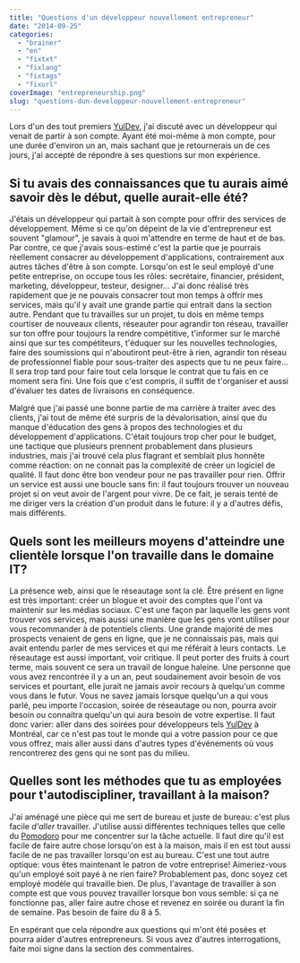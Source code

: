 ```yaml
---
title: "Questions d'un développeur nouvellement entrepreneur"
date: "2014-09-25"
categories: 
  - "brainer"
  - "en"
  - "fixtxt"
  - "fixlang"
  - "fixtags"
  - "fixurl"
coverImage: "entrepreneurship.png"
slug: "questions-dun-developpeur-nouvellement-entrepreneur"
---
```


Lors d'un des tout premiers [YulDev](https://www.meetup.com/YulDev/ "Site Web du YulDev"), j'ai discuté avec un développeur qui venait de partir à son compte. Ayant été moi-même à mon compte, pour une durée d'environ un an, mais sachant que je retournerais un de ces jours, j'ai accepté de répondre à ses questions sur mon expérience.

## Si tu avais des connaissances que tu aurais aimé savoir dès le début, quelle aurait-elle été?

J'étais un développeur qui partait à son compte pour offrir des services de développement. Même si ce qu'on dépeint de la vie d'entrepreneur est souvent "glamour", je savais à quoi m'attendre en terme de haut et de bas. Par contre, ce que j'avais sous-estimé c'est la partie que je pourrais réellement consacrer au développement d'applications, contrairement aux autres tâches d'être à son compte. Lorsqu'on est le seul employé d'une petite entreprise, on occupe tous les rôles: secrétaire, financier, président, marketing, développeur, testeur, designer... J'ai donc réalisé très rapidement que je ne pouvais consacrer tout mon temps à offrir mes services, mais qu'il y avait une grande partie qui entrait dans la section autre. Pendant que tu travailles sur un projet, tu dois en même temps courtiser de nouveaux clients, réseauter pour agrandir ton réseau, travailler sur ton offre pour toujours la rendre compétitive, t'informer sur le marché ainsi que sur tes compétiteurs, t'éduquer sur les nouvelles technologies, faire des soumissions qui n'aboutiront peut-être à rien, agrandir ton réseau de professionnel fiable pour sous-traiter des aspects que tu ne peux faire... Il sera trop tard pour faire tout cela lorsque le contrat que tu fais en ce moment sera fini. Une fois que c'est compris, il suffit de t'organiser et aussi d'évaluer tes dates de livraisons en conséquence.

Malgré que j'ai passé une bonne partie de ma carrière à traiter avec des clients, j'ai tout de même été surpris de la dévalorisation, ainsi que du manque d'éducation des gens à propos des technologies et du développement d'applications. C'était toujours trop cher pour le budget, une tactique que plusieurs prennent probablement dans plusieurs industries, mais j'ai trouvé cela plus flagrant et semblait plus honnête comme réaction: on ne connait pas la complexité de créer un logiciel de qualité. Il faut donc être bon vendeur pour ne pas travailler pour rien. Offrir un service est aussi une boucle sans fin: il faut toujours trouver un nouveau projet si on veut avoir de l'argent pour vivre. De ce fait, je serais tenté de me diriger vers la création d'un produit dans le future: il y a d'autres défis, mais différents.

## Quels sont les meilleurs moyens d'atteindre une clientèle lorsque l'on travaille dans le domaine IT?

La présence web, ainsi que le réseautage sont la clé. Être présent en ligne est très important: créer un blogue et avoir des comptes que l'ont va maintenir sur les médias sociaux. C'est une façon par laquelle les gens vont trouver vos services, mais aussi une manière que les gens vont utiliser pour vous recommander à de potentiels clients. Une grande majorité de mes prospects venaient de gens en ligne, que je ne connaissais pas, mais qui avait entendu parler de mes services et qui me référait à leurs contacts. Le réseautage est aussi important, voir critique. Il peut porter des fruits à court terme, mais souvent ce sera un travail de longue haleine. Une personne que vous avez rencontrée il y a un an, peut soudainement avoir besoin de vos services et pourtant, elle jurait ne jamais avoir recours à quelqu'un comme vous dans le futur. Vous ne savez jamais lorsque quelqu'un a qui vous parlé, peu importe l'occasion, soirée de réseautage ou non, pourra avoir besoin ou connaitra quelqu'un qui aura besoin de votre expertise. Il faut donc varier: aller dans des soirées pour développeurs tels [YulDev](https://www.meetup.com/YulDev/ "Site Web du YulDev") à Montréal, car ce n'est pas tout le monde qui a votre passion pour ce que vous offrez, mais aller aussi dans d'autres types d'événements où vous rencontrerez des gens qui ne sont pas du milieu.

## Quelles sont les méthodes que tu as employées pour t'autodiscipliner, travaillant à la maison?

J'ai aménagé une pièce qui me sert de bureau et juste de bureau: c'est plus facile _d'aller_ travailler. J'utilise aussi différentes techniques telles que celle du [Pomodoro](https://pomodorotechnique.com/ "Pomodoro Technique") pour me concentrer sur la tâche actuelle. Il faut dire qu'il est facile de faire autre chose lorsqu'on est à la maison, mais il en est tout aussi facile de ne pas travailler lorsqu'on est au bureau. C'est une tout autre optique: vous êtes maintenant le patron de votre entreprise! Aimeriez-vous qu'un employé soit payé à ne rien faire? Probablement pas, donc soyez cet employé modèle qui travaille bien. De plus, l'avantage de travailler à son compte est que vous pouvez travailler lorsque bon vous semble: si ça ne fonctionne pas, aller faire autre chose et revenez en soirée ou durant la fin de semaine. Pas besoin de faire du 8 à 5.

En espérant que cela répondre aux questions qui m'ont été posées et pourra aider d'autres entrepreneurs. Si vous avez d'autres interrogations, faite moi signe dans la section des commentaires.
